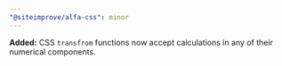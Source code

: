 ```yaml
---
"@siteimprove/alfa-css": minor
---
```


**Added:** CSS `transfrom` functions now accept calculations in any of their numerical components.
